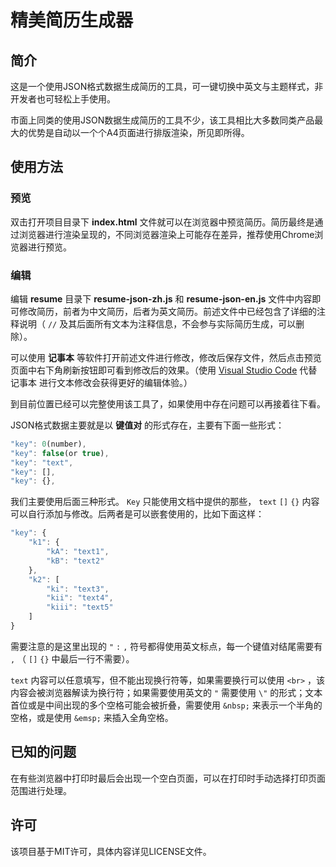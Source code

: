 # 精美简历生成器


## 简介
这是一个使用JSON格式数据生成简历的工具，可一键切换中英文与主题样式，非开发者也可轻松上手使用。

市面上同类的使用JSON数据生成简历的工具不少，该工具相比大多数同类产品最大的优势是自动以一个个A4页面进行排版渲染，所见即所得。




## 使用方法
### 预览

双击打开项目目录下 **index.html** 文件就可以在浏览器中预览简历。简历最终是通过浏览器进行渲染呈现的，不同浏览器渲染上可能存在差异，推荐使用Chrome浏览器进行预览。


### 编辑

编辑 **resume** 目录下 **resume-json-zh.js** 和 **resume-json-en.js** 文件中内容即可修改简历，前者为中文简历，后者为英文简历。前述文件中已经包含了详细的注释说明（ `//` 及其后面所有文本为注释信息，不会参与实际简历生成，可以删除）。



可以使用 **记事本** 等软件打开前述文件进行修改，修改后保存文件，然后点击预览页面中右下角刷新按钮即可看到修改后的效果。（使用 [Visual Studio Code](https://code.visualstudio.com/) 代替 记事本 进行文本修改会获得更好的编辑体验。）



到目前位置已经可以完整使用该工具了，如果使用中存在问题可以再接着往下看。



JSON格式数据主要就是以 **键值对** 的形式存在，主要有下面一些形式：

```javascript
"key": 0(number),
"key": false(or true),
"key": "text",
"key": [],
"key": {},
```

我们主要使用后面三种形式。 `Key` 只能使用文档中提供的那些， `text` `[]` `{}` 内容可以自行添加与修改。后两者是可以嵌套使用的，比如下面这样：

```javascript
"key": {
    "k1": {
        "kA": "text1",
        "kB": "text2"
    },
    "k2": [
        "ki": "text3",
        "kii": "text4",
        "kiii": "text5"
    ]
}
```

需要注意的是这里出现的 `"` `:` `,` 符号都得使用英文标点，每一个键值对结尾需要有 `,` （ `[]` `{}` 中最后一行不需要）。 



`text` 内容可以任意填写，但不能出现换行符等，如果需要换行可以使用 `<br>` ，该内容会被浏览器解读为换行符；如果需要使用英文的 `"` 需要使用 `\"` 的形式；文本首位或是中间出现的多个空格可能会被折叠，需要使用 `&nbsp;` 来表示一个半角的空格，或是使用 `&emsp;` 来插入全角空格。



## 已知的问题

在有些浏览器中打印时最后会出现一个空白页面，可以在打印时手动选择打印页面范围进行处理。




## 许可
该项目基于MIT许可，具体内容详见LICENSE文件。

